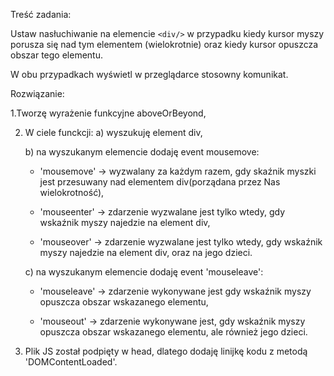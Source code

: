 Treść zadania:

Ustaw nasłuchiwanie na elemencie `<div/>` w przypadku kiedy kursor myszy porusza się nad tym elementem (wielokrotnie) oraz kiedy kursor opuszcza obszar tego elementu.

W obu przypadkach wyświetl w przeglądarce stosowny komunikat.



Rozwiązanie:

1.Tworzę wyrażenie funkcyjne aboveOrBeyond,

2. W ciele funckcji:
   a) wyszukuję element div,

   b) na wyszukanym elemencie dodaję event mousemove:

   - 'mousemove' -> wyzwalany za każdym razem, gdy skaźnik myszki jest przesuwany nad elementem div(porządana przez Nas wielokrotność),

   - 'mouseenter' -> zdarzenie wyzwalane jest tylko wtedy, gdy wskaźnik myszy najedzie na element div,

   - 'mouseover' -> zdarzenie wyzwalane jest tylko wtedy, gdy wskaźnik myszy najedzie na element div, oraz na jego dzieci.


   c) na wyszukanym elemencie dodaję event 'mouseleave':

   - 'mouseleave' -> zdarzenie wykonywane jest gdy wskaźnik myszy opuszcza obszar wskazanego elementu,

   - 'mouseout' ->  zdarzenie wykonywane jest, gdy wskaźnik myszy opuszcza obszar wskazanego elementu, ale również jego dzieci.


3. Plik JS został podpięty w head, dlatego dodaję linijkę kodu z metodą 'DOMContentLoaded'.
